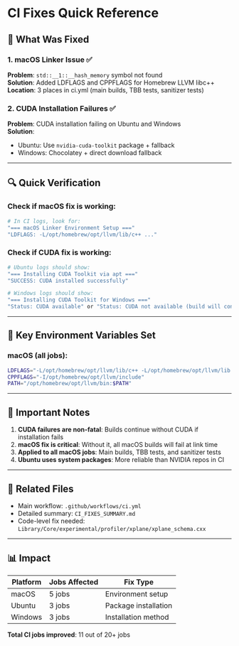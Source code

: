 # CI Fixes Quick Reference

## 🎯 What Was Fixed

### 1. macOS Linker Issue ✅
**Problem**: `std::__1::__hash_memory` symbol not found  
**Solution**: Added LDFLAGS and CPPFLAGS for Homebrew LLVM libc++  
**Location**: 3 places in ci.yml (main builds, TBB tests, sanitizer tests)

### 2. CUDA Installation Failures ✅
**Problem**: CUDA installation failing on Ubuntu and Windows  
**Solution**: 
- Ubuntu: Use `nvidia-cuda-toolkit` package + fallback
- Windows: Chocolatey + direct download fallback

---

## 🔍 Quick Verification

### Check if macOS fix is working:
```bash
# In CI logs, look for:
"=== macOS Linker Environment Setup ==="
"LDFLAGS: -L/opt/homebrew/opt/llvm/lib/c++ ..."
```

### Check if CUDA fix is working:
```bash
# Ubuntu logs should show:
"=== Installing CUDA Toolkit via apt ==="
"SUCCESS: CUDA installed successfully"

# Windows logs should show:
"=== Installing CUDA Toolkit for Windows ==="
"Status: CUDA available" or "Status: CUDA not available (build will continue)"
```

---

## 📝 Key Environment Variables Set

### macOS (all jobs):
```bash
LDFLAGS="-L/opt/homebrew/opt/llvm/lib/c++ -L/opt/homebrew/opt/llvm/lib -Wl,-rpath,/opt/homebrew/opt/llvm/lib/c++ -Wl,-rpath,/opt/homebrew/opt/llvm/lib"
CPPFLAGS="-I/opt/homebrew/opt/llvm/include"
PATH="/opt/homebrew/opt/llvm/bin:$PATH"
```

---

## 🚨 Important Notes

1. **CUDA failures are non-fatal**: Builds continue without CUDA if installation fails
2. **macOS fix is critical**: Without it, all macOS builds will fail at link time
3. **Applied to all macOS jobs**: Main builds, TBB tests, and sanitizer tests
4. **Ubuntu uses system packages**: More reliable than NVIDIA repos in CI

---

## 🔗 Related Files

- Main workflow: `.github/workflows/ci.yml`
- Detailed summary: `CI_FIXES_SUMMARY.md`
- Code-level fix needed: `Library/Core/experimental/profiler/xplane/xplane_schema.cxx`

---

## 📊 Impact

| Platform | Jobs Affected | Fix Type |
|----------|--------------|----------|
| macOS | 5 jobs | Environment setup |
| Ubuntu | 3 jobs | Package installation |
| Windows | 3 jobs | Installation method |

**Total CI jobs improved**: 11 out of 20+ jobs

